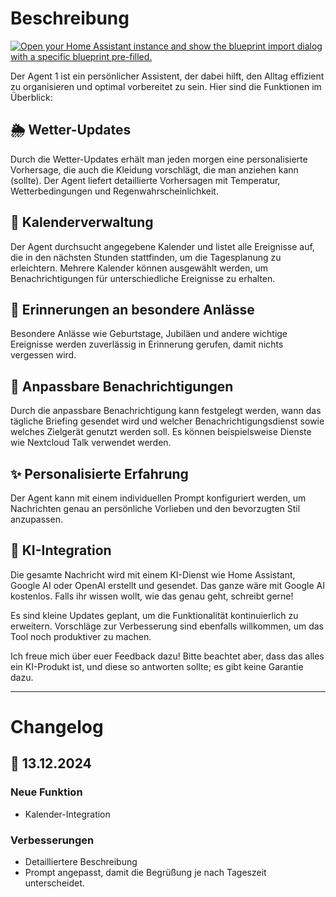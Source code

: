 # Beschreibung
[![Open your Home Assistant instance and show the blueprint import dialog with a specific blueprint pre-filled.](https://my.home-assistant.io/badges/blueprint_import.svg)](https://my.home-assistant.io/redirect/blueprint_import/?blueprint_url=https%3A%2F%2Fgithub.com%2FSchBenedikt%2Fhomeassistant%2Fblob%2Fmain%2Fai%2FAgent%2Fv.2024-12-13.yaml)

Der Agent 1 ist ein persönlicher Assistent, der dabei hilft, den Alltag effizient zu organisieren und optimal vorbereitet zu sein. Hier sind die Funktionen im Überblick:

## :sun_behind_rain_cloud: Wetter-Updates

Durch die Wetter-Updates erhält man jeden morgen eine personalisierte Vorhersage, die auch die Kleidung vorschlägt, die man anziehen kann (sollte). Der Agent liefert detaillierte Vorhersagen mit Temperatur, Wetterbedingungen und Regenwahrscheinlichkeit.

## :date: Kalenderverwaltung
Der Agent durchsucht angegebene Kalender und listet alle Ereignisse auf, die in den nächsten Stunden stattfinden, um die Tagesplanung zu erleichtern. Mehrere Kalender können ausgewählt werden, um Benachrichtigungen für unterschiedliche Ereignisse zu erhalten.

## :tada: Erinnerungen an besondere Anlässe
Besondere Anlässe wie Geburtstage, Jubiläen und andere wichtige Ereignisse werden zuverlässig in Erinnerung gerufen, damit nichts vergessen wird.

## :iphone: Anpassbare Benachrichtigungen
Durch die anpassbare Benachrichtigung kann festgelegt werden, wann das tägliche Briefing gesendet wird und welcher Benachrichtigungsdienst sowie welches Zielgerät genutzt werden soll. Es können beispielsweise Dienste wie Nextcloud Talk verwendet werden.

## :sparkles: Personalisierte Erfahrung
Der Agent kann mit einem individuellen Prompt konfiguriert werden, um Nachrichten genau an persönliche Vorlieben und den bevorzugten Stil anzupassen.

## :robot: KI-Integration
Die gesamte Nachricht wird mit einem KI-Dienst wie Home Assistant, Google AI oder OpenAI erstellt und gesendet. Das ganze wäre mit Google AI kostenlos. Falls ihr wissen wollt, wie das genau geht, schreibt gerne!

Es sind kleine Updates geplant, um die Funktionalität kontinuierlich zu erweitern. Vorschläge zur Verbesserung sind ebenfalls willkommen, um das Tool noch produktiver zu machen.

Ich freue mich über euer Feedback dazu!
Bitte beachtet aber, dass das alles ein KI-Produkt ist, und diese so antworten sollte; es gibt keine Garantie dazu.

---


# Changelog
## 📅 13.12.2024
### Neue Funktion
- Kalender-Integration
### Verbesserungen
- Detailliertere Beschreibung
- Prompt angepasst, damit die Begrüßung je nach Tageszeit unterscheidet.
